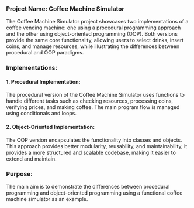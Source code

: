 ### Project Name: Coffee Machine Simulator

The Coffee Machine Simulator project showcases two implementations of a coffee vending machine: one using a procedural programming approach and the other using object-oriented programming (OOP). Both versions provide the same core functionality, allowing users to select drinks, insert coins, and manage resources, while illustrating the differences between procedural and OOP paradigms.

### Implementations:

#### 1. Procedural Implementation:
The procedural version of the Coffee Machine Simulator uses functions to handle different tasks such as checking resources, processing coins, verifying prices, and making coffee. The main program flow is managed using conditionals and loops.

#### 2. Object-Oriented Implementation:
The OOP version encapsulates the functionality into classes and objects. This approach provides better modularity, reusability, and maintainability, it provides a more structured and scalable codebase, making it easier to extend and maintain.

### Purpose:
The main aim is to demonstrate the differences between procedural programming and object-oriented programming using a functional coffee machine simulator as an example.

